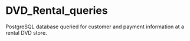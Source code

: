 # DVD_Rental_queries
PostgreSQL database queried for customer and payment information at a rental DVD store.
